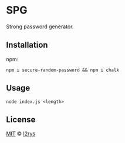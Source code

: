 # SPG
Strong password generator.

## Installation
npm:

    npm i secure-random-password && npm i chalk

## Usage

    node index.js <length>

## License
<a href="https://github.com/I2rys/SPG/blob/main/LICENSE">MIT</a> © <a href="https://github.com/I2rys">I2rys</a>
